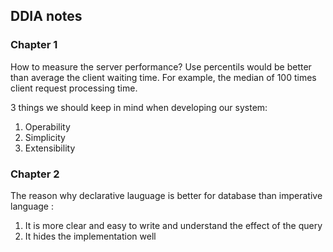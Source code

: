 ## DDIA notes
### Chapter 1
How to measure the server performance? Use percentils would be better than average the client waiting time. For example, the median of 100 times client request processing time.
<br />

3 things we should keep in mind when developing our system:
1. Operability
2. Simplicity
3. Extensibility

### Chapter 2
The reason why declarative lauguage is better for database than imperative language :
1. It is more clear and easy to write and understand the effect of the query
2. It hides the implementation well
